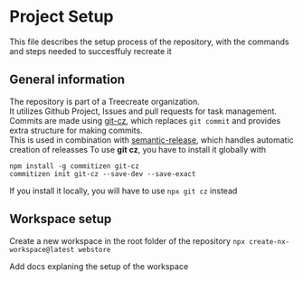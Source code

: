 # Project Setup
This file describes the setup process of the repository, with the commands and steps needed to succesffuly recreate it

## General information
The repository is part of a Treecreate organization.\
It utilizes Github Project, Issues and pull requests for task management.\
Commits are made using [git-cz](https://github.com/streamich/git-cz), which replaces `git commit` and provides extra structure for making commits.\
This is used in combination with [semantic-release](https://github.com/semantic-release/semantic-release), which handles automatic creation of releasses
To use **git cz**, you have to install it globally with
```shell
npm install -g commitizen git-cz
commitizen init git-cz --save-dev --save-exact
```
If you install it locally, you will have to use `npx git cz` instead

## Workspace setup
Create a new workspace in the root folder of the repository
`npx create-nx-workspace@latest webstore`

Add docs explaning the setup of the workspace
